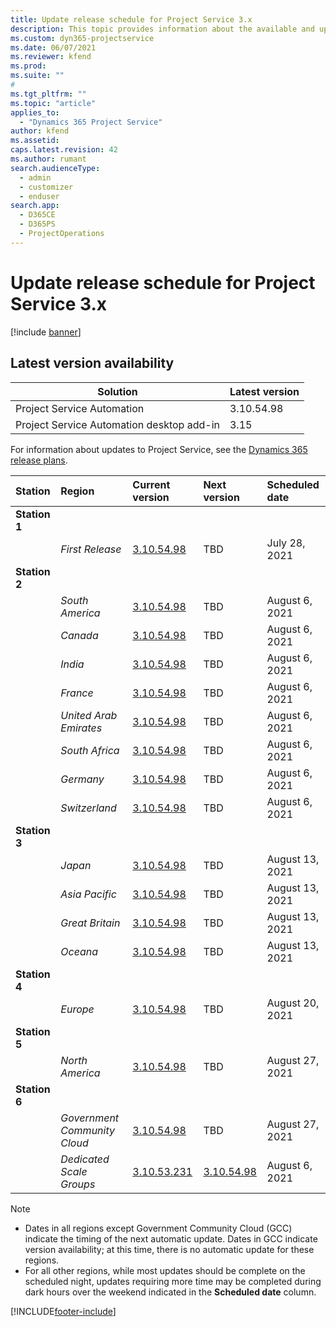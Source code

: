 ```yaml
---
title: Update release schedule for Project Service 3.x
description: This topic provides information about the available and upcoming releases of Dynamics 365 Project Service Automation.
ms.custom: dyn365-projectservice
ms.date: 06/07/2021
ms.reviewer: kfend
ms.prod:
ms.suite: ""
#
ms.tgt_pltfrm: ""
ms.topic: "article"
applies_to: 
  - "Dynamics 365 Project Service"
author: kfend
ms.assetid: 
caps.latest.revision: 42
ms.author: rumant
search.audienceType: 
  - admin
  - customizer
  - enduser
search.app: 
  - D365CE
  - D365PS
  - ProjectOperations
---
```


# Update release schedule for Project Service 3.x

[!include [banner](../includes/psa-now-project-operations.md)]

## Latest version availability

| Solution  | Latest version |
|-------|----|
| Project Service Automation    | 3.10.54.98 |
| Project Service Automation desktop add-in                | 3.15          |

For information about updates to Project Service, see the [Dynamics 365 release plans](/dynamics365/release-plans/). 

| Station  | Region | Current version | Next version |  Scheduled date
| :---   | :---   | :---   | :---   |:---   |         
|<strong>Station 1</strong> | |  |  | |
| | <i>First Release</i> | [3.10.54.98](whats-new-ur-33.md) | TBD | July 28, 2021
|<strong>Station 2</strong> | |  |  | |
| | <i>South America</i> | [3.10.54.98](whats-new-ur-33.md) | TBD | August 6, 2021
| | <i>Canada</i> | [3.10.54.98](whats-new-ur-33.md) | TBD | August 6, 2021
| | <i>India</i> | [3.10.54.98](whats-new-ur-33.md) | TBD | August 6, 2021
| | <i>France</i> | [3.10.54.98](whats-new-ur-33.md) | TBD | August 6, 2021
| | <i>United Arab Emirates</i> | [3.10.54.98](whats-new-ur-33.md) | TBD | August 6, 2021
| | <i>South Africa</i> | [3.10.54.98](whats-new-ur-33.md) | TBD | August 6, 2021
| | <i>Germany</i> | [3.10.54.98](whats-new-ur-33.md) | TBD | August 6, 2021
| | <i>Switzerland</i> | [3.10.54.98](whats-new-ur-33.md) | TBD | August 6, 2021
|<strong>Station 3</strong> | |  |  | |
| | <i>Japan</i> | [3.10.54.98](whats-new-ur-33.md) | TBD | August 13, 2021
| | <i>Asia Pacific</i> | [3.10.54.98](whats-new-ur-33.md) | TBD | August 13, 2021
| | <i>Great Britain</i> | [3.10.54.98](whats-new-ur-33.md) | TBD | August 13, 2021
| | <i>Oceana</i> | [3.10.54.98](whats-new-ur-33.md) | TBD | August 13, 2021
|<strong>Station 4</strong> | |  |  | |
| | <i>Europe</i> | [3.10.54.98](whats-new-ur-33.md) | TBD | August 20, 2021
|<strong>Station 5</strong> | |  |  | |
| | <i>North America</i> | [3.10.54.98](whats-new-ur-33.md) | TBD | August 27, 2021
|<strong>Station 6</strong> | |  |  | |
| | <i>Government Community Cloud</i> | [3.10.54.98](whats-new-ur-33.md) | TBD | August 27, 2021
| | <i>Dedicated Scale Groups</i> | [3.10.53.231](whats-new-ur-32-5.md) | [3.10.54.98](whats-new-ur-33.md) | August 6, 2021

>[!Note]
> - Dates in all regions except Government Community Cloud (GCC) indicate the timing of the next automatic update. Dates in GCC indicate version availability; at this time, there is no automatic update for these regions.
> - For all other regions, while most updates should be complete on the scheduled night, updates requiring more time may be completed during dark hours over the weekend indicated in the **Scheduled date** column.


[!INCLUDE[footer-include](../includes/footer-banner.md)]
